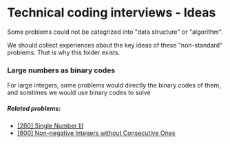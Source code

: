 # Technical coding interviews - Ideas

Some problems could not be categrized into "data structure" or "algorithm".

We should collect experiences about the key ideas of these "non-standard" problems. That is why this folder exists.

### Large numbers as binary codes

For large integers, some problems would directly  the binary codes of them, and somtimes we would use binary codes to solve

##### Related problems:
- [[260] Single Number III](https://leetcode.com/problems/single-number-iii/description/)
- [[600] Non-negative Integers without Consecutive Ones](https://leetcode.com/problems/non-negative-integers-without-consecutive-ones/description/)
